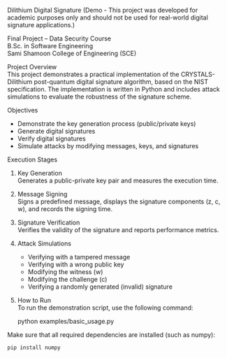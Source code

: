 Dilithium Digital Signature 
(Demo - This project was developed for academic purposes only and should not be used for real-world digital signature applications.)


Final Project – Data Security Course  
B.Sc. in Software Engineering  
Sami Shamoon College of Engineering (SCE)

Project Overview  
This project demonstrates a practical implementation of the CRYSTALS-Dilithium post-quantum digital signature algorithm, based on the NIST specification. The implementation is written in Python and includes attack simulations to evaluate the robustness of the signature scheme.

Objectives  
- Demonstrate the key generation process (public/private keys)  
- Generate digital signatures  
- Verify digital signatures  
- Simulate attacks by modifying messages, keys, and signatures  

Execution Stages  
1. Key Generation  
   Generates a public-private key pair and measures the execution time.

2. Message Signing  
   Signs a predefined message, displays the signature components (z, c, w), and records the signing time.

3. Signature Verification  
   Verifies the validity of the signature and reports performance metrics.

4. Attack Simulations  
   - Verifying with a tampered message  
   - Verifying with a wrong public key  
   - Modifying the witness (w)  
   - Modifying the challenge (c)  
   - Verifying a randomly generated (invalid) signature
     
5. How to Run  
  To run the demonstration script, use the following command:

    python examples/basic_usage.py

  Make sure that all required dependencies are installed (such as numpy):

    pip install numpy

